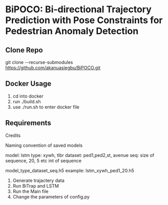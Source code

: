 # BiPOCO: Bi-directional Trajectory Prediction with Pose Constraints for Pedestrian Anomaly Detection

## Clone Repo
git clone --recurse-submodules https://github.com/akanuasiegbu/BiPOCO.git



## Docker Usage
1) cd into docker
2) run ./build.sh
3) use ./run.sh to enter docker file


## Requirements













Credits

Naming convention of saved models

model: lstm
type: xywh, tlbr
dataset: ped1,ped2,st, avenue
seq: size of sequence, 20, 5 etc int of sequence

model_type_dataset_seq.h5
example: lstm_xywh_ped1_20.h5

1) Generate trajactery data 
2) Run BiTrap and LSTM
3) Run the Main file
4) Change the parameters of config.py 
